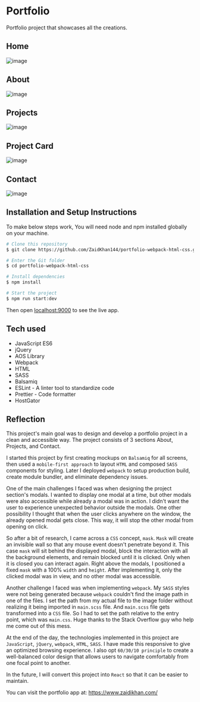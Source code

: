 # Portfolio

Portfolio project that showcases all the creations.

## Home

![image](https://i.postimg.cc/SsLMZvJm/Zaid-Khan.png)

## About

![image](https://i.postimg.cc/bJ4RCVFp/Zaid-Khan.png)

## Projects

![image](https://i.postimg.cc/15QG8qkC/Zaid-Khan-1.png)

## Project Card

![image](https://i.postimg.cc/MHFJFwJX/Zaid-Khan-2.png)

## Contact

![image](https://i.postimg.cc/hvJ5h7NP/Zaid-Khan-3.png)

## Installation and Setup Instructions

To make below steps work, You will need node and npm installed globally on your machine.

```bash
# Clone this repository
$ git clone https://github.com/ZaidKhan144/portfolio-webpack-html-css.git

# Enter the Git folder
$ cd portfolio-webpack-html-css

# Install dependencies
$ npm install

# Start the project
$ npm run start:dev
```
Then open [localhost:9000](http://localhost:9000) to see the live app.

## Tech used
- JavaScript ES6
- jQuery
- AOS Library
- Webpack
- HTML
- SASS
- Balsamiq
- ESLint - A linter tool to standardize code
- Prettier - Code formatter
- HostGator

## Reflection

This project's main goal was to design and develop a portfolio project in a clean and accessible way. The project consists of 3 sections About, Projects, and Contact. 

I started this project by first creating mockups on `Balsamiq` for all screens, then used a `mobile-first approach` to layout `HTML` and composed `SASS` components for styling. Later I deployed `webpack` to setup production build, create module bundler, and eliminate dependency issues. 

One of the main challenges I faced was when designing the project section's modals. I wanted to display one modal at a time, but other modals were also accessible while already a modal was in action. I didn't want the user to experience unexpected behavior outside the modals. One other possibility I thought that when the user clicks anywhere on the window, the already opened modal gets close. This way, it will stop the other modal from opening on click. 

So after a bit of research, I came across a `CSS` concept, `mask`. `Mask` will create an invisible wall so that any mouse event doesn't penetrate beyond it. This case `mask` will sit behind the displayed modal, block the interaction with all the background elements, and remain blocked until it is clicked. Only when it is closed you can interact again. Right above the modals, I positioned a fixed `mask` with a 100% `width` and `height`. After implementing it, only the clicked modal was in view, and no other modal was accessible. 

Another challenge I faced was when implementing `webpack`. My `SASS` styles were not being generated because `webpack` couldn't find the image path in one of the files. I set the path from my actual file to the image folder without realizing it being imported in `main.scss` file. And `main.scss` file gets transformed into a `CSS` file. So I had to set the path relative to the entry point, which was `main.css`. Huge thanks to the Stack Overflow guy who help me come out of this mess. 

At the end of the day, the technologies implemented in this project are `JavaScript`, `jQuery`, `webpack`, `HTML`, `SASS`. I have made this responsive to give an optimized browsing experience. I also opt `60/30/10 principle` to create a well-balanced color design that allows users to navigate comfortably from one focal point to another.

In the future, I will convert this project into `React` so that it can be easier to maintain. 

You can visit the portfolio app at: https://www.zaidikhan.com/

